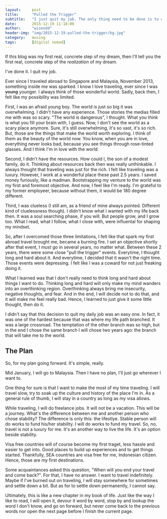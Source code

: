 ```yaml
---
layout:     post
title:      "Pulled the Trigger"
subtitle:   "I just quit my job. The only thing need to be done is to do my dream."
date:       2015-12-19 11:18:00
author:     "wiseodd"
header-img: "img/2015-12-19-pulled-the-trigger/bg.jpg"
category:   musing
tags:       [digital nomad]
---
```


If this blog was my first real, concrete step of my dream, then I'll tell you the first real, concrete step of the _realization_ of my dream.

I've done it. I quit my job.

Ever since I traveled abroad to Singapore and Malaysia, November 2013, something inside me was sparked. I know I love traveling, ever since I was ~~young~~ younger. I always think of those wonderful world. Sadly, back then, I felt like my possibility was limited.

First, I was an afraid young boy. The world is just so big it was overwhelming. I didn't have any experience. Those stories the medias filled me with was so scary. "The world is dangerous", I thought. What you think is what you fill your brain with, I guess. Now, I don't see the world as a scary place anymore. Sure, it's still overwhelming, it's so vast, it's so rich. But, those are the things that make the world worth exploring. I think of them as the beauty of the world now. You know, when you are in love, everything never looks bad, because you see things through rose-tinted glasses. And I think I'm in love with the world.

Second, I didn't have the resources. How could I, the son of a modest family, do it. Thinking about resources back then was really unthinkable. I always thought that traveling was just for the rich. I felt like traveling was a luxury. However, I work at a wonderful place these past 2.5 years. I saved money furiously, like a madman. Bootstrapping my venture to the world was my first and foremost objective. And now, I feel like I'm ready. I'm grateful to my former employeer, because without them, it would be 180 degree different.

Third, I was clueless (I still am, as a friend of mine always pointed. Different kind of cluelessness though). I didn't know what I wanted with my life back then. It was a soul searching phase, if you will. But people grow, and I grow too. What I read, what I follow, what I close with, were influental for shaping my mindset.

So, after I overcomed those three limitations, I felt like that spark my first abroad travel brought me, became a burning fire. I set an objective shortly after that event, I *must* go in several years, no matter what. Between these 2 years, there were some close "pull the trigger" events. Everytime, I thought long and hard about it. And everytime, I decided that it wasn't the right time. Those events were depressing. I felt like I was a coward for not just freaking doing it.

What I learned was that I don't really need to think long and hard about things I want to do. Thinking long and hard will only make my mind wanders into an overthinking region. Overthinking always bring me insecurity, negative thoughts, and fear. And in the end, I will decide not to do that, and it will make me feel really bad. Hence, I learned to just give it some little thought, then do it.

I didn't say that this decision to quit my daily job was an easy one. In fact, it was one of the hardest because that was where my life path branched. It was a large crossroad. The temptation of the other branch was so high, but in the end I chose the same branch I will chose two years ago: the branch that will take me to the world.

<h2 class="section-heading">The Plan</h2>
So, for my plan going forward. It's simple, really.

Mid January, I will go to Malaysia. Then I have no plan, I'll just go wherever I want to.

One thing for sure is that I want to make the most of my time traveling. I will travel slow, try to soak up the culture and history of the place I'm in. As a general rule of thumb, I will stay in a country as long as my visa allows.

While traveling, I will do freelance jobs. It will not be a vacation. This will be a journey. What's the difference between me and another person who chose stability? The difference is only this: the lifestlye. Stable person will do works to fund his/her stability. I will do works to fund my travel. So, no, travel is not a luxury for me. It's an another way to live the life. It's an option beside stability.

Visa free countries will of course become my first traget, less hassle and easier to get into. Good places to build up experiences and to get things started. Thankfully, SEA countries are visa free for me, Indonesian citizen. Hence, those are my first destinations.

Some acquaintances asked this question, "When will you end your travel and come back?". For that, I have no answer. I want to travel indefinitely. Maybe if I've burned out on traveling, I will stay somewhere for sometimes and settle down a bit. But as for to settle down permanently, I cannot say.

Ultimately, this is like a new chapter in my book of life. Just like the way I like to read, I will open it, devour it word by word, stop by and lookup the word I don't know, and go on forward, but never come back to the previous words nor open the next page before I finish the current page.
